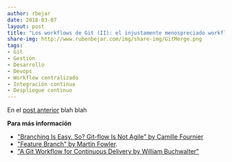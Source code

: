 ```yaml
---
author: rbejar
date: 2018-03-07
layout: post
title: "Los workflows de Git (II): el injustamente menospreciado workflow centralizado"
share-img: http://www.rubenbejar.com/img/share-img/GitMerge.png
tags:
- Git
- Gestión
- Desarrollo
- Devops
- Workflow centralizado
- Integración continua
- Despliegue continuo
---
```


En el [post anterior]() blah blah

**Para más información**
- ["Branching Is Easy. So? Git-flow Is Not Agile" by Camille Fournier](http://www.elidedbranches.com/2013/02/branching-is-easy-so.html)
- ["Feature Branch" by Martin Fowler](https://martinfowler.com/bliki/FeatureBranch.html).
- ["A Git Workflow for Continuous Delivery by William Buchwalter"](https://blogs.technet.microsoft.com/devops/2016/06/21/a-git-workflow-for-continuous-delivery/)
